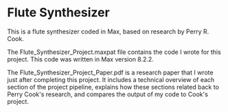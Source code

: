 # Flute Synthesizer
This is a flute synthesizer coded in Max, based on research by Perry R. Cook.

The Flute_Synthesizer_Project.maxpat file contains the code I wrote for this project.
This code was written in Max version 8.2.2.

The Flute_Synthesizer_Project_Paper.pdf is a research paper that I wrote just
after completing this project. It includes a technical overview of each section
of the project pipeline, explains how these sections related back to
Perry Cook's research, and compares the output of my code to Cook's project.
